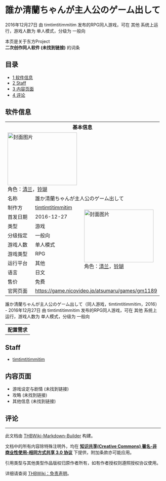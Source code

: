# 誰か清蘭ちゃんが主人公のゲーム出して

<!-- source html: G:\repos\THBWiki-Markdown-Builder\THBWikiMarkdown\Temp\main\2\2e\ns0%3A%E8%AA%B0%E3%81%8B%E6%B8%85%E8%98%AD%E3%81%A1%E3%82%83%E3%82%93%E3%81%8C%E4%B8%BB%E4%BA%BA%E5%85%AC%E3%81%AE%E3%82%B2%E3%83%BC%E3%83%A0%E5%87%BA%E3%81%97%E3%81%A6.html -->

2016年12月27日 由 timtimtitimmitim  发布的RPG同人游戏，可在 其他 系统上运行，游戏人数为 单人模式，分级为 一般向

本页是关于东方Project  
 **二次创作同人软件 (未找到链接)** 的词条

## 目录

- [1 软件信息](#软件信息)
- [2 Staff](#Staff)
- [3 内容页面](#内容页面)
- [4 评论](#评论)





## 软件信息

<table><tbody><tr><th colspan="3">基本信息</th></tr><tr><td class="cover-artwork-mobile" colspan="2"><a href="./文件-誰か清蘭ちゃんが主人公のゲーム出して封面.png.md" class="image" title="封面图片"><img alt="封面图片" src="https://upload.thwiki.cc/thumb/5/56/%E8%AA%B0%E3%81%8B%E6%B8%85%E8%98%AD%E3%81%A1%E3%82%83%E3%82%93%E3%81%8C%E4%B8%BB%E4%BA%BA%E5%85%AC%E3%81%AE%E3%82%B2%E3%83%BC%E3%83%A0%E5%87%BA%E3%81%97%E3%81%A6%E5%B0%81%E9%9D%A2.png/224px-%E8%AA%B0%E3%81%8B%E6%B8%85%E8%98%AD%E3%81%A1%E3%82%83%E3%82%93%E3%81%8C%E4%B8%BB%E4%BA%BA%E5%85%AC%E3%81%AE%E3%82%B2%E3%83%BC%E3%83%A0%E5%87%BA%E3%81%97%E3%81%A6%E5%B0%81%E9%9D%A2.png" decoding="async" loading="lazy" width="224" height="171" srcset="https://upload.thwiki.cc/thumb/5/56/%E8%AA%B0%E3%81%8B%E6%B8%85%E8%98%AD%E3%81%A1%E3%82%83%E3%82%93%E3%81%8C%E4%B8%BB%E4%BA%BA%E5%85%AC%E3%81%AE%E3%82%B2%E3%83%BC%E3%83%A0%E5%87%BA%E3%81%97%E3%81%A6%E5%B0%81%E9%9D%A2.png/336px-%E8%AA%B0%E3%81%8B%E6%B8%85%E8%98%AD%E3%81%A1%E3%82%83%E3%82%93%E3%81%8C%E4%B8%BB%E4%BA%BA%E5%85%AC%E3%81%AE%E3%82%B2%E3%83%BC%E3%83%A0%E5%87%BA%E3%81%97%E3%81%A6%E5%B0%81%E9%9D%A2.png 1.5x, https://upload.thwiki.cc/thumb/5/56/%E8%AA%B0%E3%81%8B%E6%B8%85%E8%98%AD%E3%81%A1%E3%82%83%E3%82%93%E3%81%8C%E4%B8%BB%E4%BA%BA%E5%85%AC%E3%81%AE%E3%82%B2%E3%83%BC%E3%83%A0%E5%87%BA%E3%81%97%E3%81%A6%E5%B0%81%E9%9D%A2.png/448px-%E8%AA%B0%E3%81%8B%E6%B8%85%E8%98%AD%E3%81%A1%E3%82%83%E3%82%93%E3%81%8C%E4%B8%BB%E4%BA%BA%E5%85%AC%E3%81%AE%E3%82%B2%E3%83%BC%E3%83%A0%E5%87%BA%E3%81%97%E3%81%A6%E5%B0%81%E9%9D%A2.png 2x" data-file-width="816" data-file-height="624"></a><div class="cover-char">角色：<a href="./清兰.md" title="清兰">清兰</a>，<a href="./铃瑚.md" title="铃瑚">铃瑚</a></div></td>
</tr><tr><td class="label">名称</td><td colspan="2"> 誰か清蘭ちゃんが主人公のゲーム出して </td></tr><tr><td class="label">制作方</td><td><a href="./timtimtitimmitim.md" title="timtimtitimmitim">timtimtitimmitim</a></td><td class="cover-artwork" rowspan="8" style="min-width:224px;"><a href="./文件-誰か清蘭ちゃんが主人公のゲーム出して封面.png.md" class="image" title="封面图片"><img alt="封面图片" src="https://upload.thwiki.cc/thumb/5/56/%E8%AA%B0%E3%81%8B%E6%B8%85%E8%98%AD%E3%81%A1%E3%82%83%E3%82%93%E3%81%8C%E4%B8%BB%E4%BA%BA%E5%85%AC%E3%81%AE%E3%82%B2%E3%83%BC%E3%83%A0%E5%87%BA%E3%81%97%E3%81%A6%E5%B0%81%E9%9D%A2.png/224px-%E8%AA%B0%E3%81%8B%E6%B8%85%E8%98%AD%E3%81%A1%E3%82%83%E3%82%93%E3%81%8C%E4%B8%BB%E4%BA%BA%E5%85%AC%E3%81%AE%E3%82%B2%E3%83%BC%E3%83%A0%E5%87%BA%E3%81%97%E3%81%A6%E5%B0%81%E9%9D%A2.png" decoding="async" loading="lazy" width="224" height="171" srcset="https://upload.thwiki.cc/thumb/5/56/%E8%AA%B0%E3%81%8B%E6%B8%85%E8%98%AD%E3%81%A1%E3%82%83%E3%82%93%E3%81%8C%E4%B8%BB%E4%BA%BA%E5%85%AC%E3%81%AE%E3%82%B2%E3%83%BC%E3%83%A0%E5%87%BA%E3%81%97%E3%81%A6%E5%B0%81%E9%9D%A2.png/336px-%E8%AA%B0%E3%81%8B%E6%B8%85%E8%98%AD%E3%81%A1%E3%82%83%E3%82%93%E3%81%8C%E4%B8%BB%E4%BA%BA%E5%85%AC%E3%81%AE%E3%82%B2%E3%83%BC%E3%83%A0%E5%87%BA%E3%81%97%E3%81%A6%E5%B0%81%E9%9D%A2.png 1.5x, https://upload.thwiki.cc/thumb/5/56/%E8%AA%B0%E3%81%8B%E6%B8%85%E8%98%AD%E3%81%A1%E3%82%83%E3%82%93%E3%81%8C%E4%B8%BB%E4%BA%BA%E5%85%AC%E3%81%AE%E3%82%B2%E3%83%BC%E3%83%A0%E5%87%BA%E3%81%97%E3%81%A6%E5%B0%81%E9%9D%A2.png/448px-%E8%AA%B0%E3%81%8B%E6%B8%85%E8%98%AD%E3%81%A1%E3%82%83%E3%82%93%E3%81%8C%E4%B8%BB%E4%BA%BA%E5%85%AC%E3%81%AE%E3%82%B2%E3%83%BC%E3%83%A0%E5%87%BA%E3%81%97%E3%81%A6%E5%B0%81%E9%9D%A2.png 2x" data-file-width="816" data-file-height="624"></a><div class="cover-char">角色：<a href="./清兰.md" title="清兰">清兰</a>，<a href="./铃瑚.md" title="铃瑚">铃瑚</a></div></td>
</tr><tr><td class="label">首发日期</td><td>2016-12-27</td></tr><tr><td class="label">类型</td><td>游戏</td></tr><tr><td class="label">分级指定</td><td>一般向</td></tr><tr><td class="label">游戏人数</td><td>单人模式</td></tr><tr><td class="label">游戏类型</td><td>RPG</td></tr><tr><td class="label">运行平台</td><td>其他</td></tr><tr><td class="label">语言</td><td>日文</td></tr><tr><td class="label">售价</td><td>免费</td></tr>
<tr><td class="label">官网页面</td><td colspan="2"><a rel="nofollow" class="external free" href="https://game.nicovideo.jp/atsumaru/games/gm1189">https://game.nicovideo.jp/atsumaru/games/gm1189</a></td></tr></tbody></table>

誰か清蘭ちゃんが主人公のゲーム出して（同人游戏，timtimtitimmitim，2016） - 2016年12月27日 由 timtimtitimmitim  发布的RPG同人游戏，可在 其他 系统上运行，游戏人数为 单人模式，分级为 一般向
  
  

  


<table>
<tbody><tr><th colspan="2">配置需求</th></tr>
</tbody></table>



## Staff
- [timtimtitimmitim](./timtimtitimmitim.md)


## 内容页面
- 游戏设定与剧情 (未找到链接)
- 攻略 (未找到链接)
- 其他信息 (未找到链接)


## 评论




---

此文档由 [THBWiki-Markdown-Builder](https://github.com/Delsin-Yu/THBWiki-Markdown-Builder) 构建。

文档中的所有内容除特殊注明外，均在 [**知识共享(Creative Commons) 署名-非商业性使用-相同方式共享 3.0 协议**](https://creativecommons.org/licenses/by-sa/3.0/deed.zh-hans) 下提供，附加条款亦可能应用。

引用类型与其他类型作品版权归原作者所有，如有作者授权则遵照授权协议使用。

详细请查阅 [THBWiki：免责声明](https://thbwiki.cc/THBWiki:%E5%85%8D%E8%B4%A3%E5%A3%B0%E6%98%8E)。

